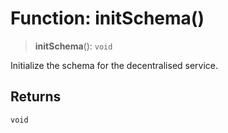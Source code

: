 # Function: initSchema()

> **initSchema**(): `void`

Initialize the schema for the decentralised service.

## Returns

`void`
